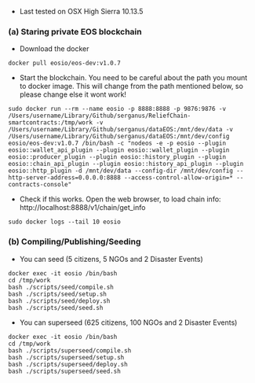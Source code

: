 
- Last tested on OSX High Sierra 10.13.5

### (a) Staring private EOS blockchain 
- Download the docker
```
docker pull eosio/eos-dev:v1.0.7
```
- Start the blockchain. You need to be careful about the path you mount to docker image. This will change from the path mentioned below, so please change else it wont work!
```
sudo docker run --rm --name eosio -p 8888:8888 -p 9876:9876 -v /Users/username/Library/Github/serganus/ReliefChain-smartcontracts:/tmp/work -v /Users/username/Library/Github/serganus/dataEOS:/mnt/dev/data -v /Users/username/Library/Github/serganus/dataEOS:/mnt/dev/config eosio/eos-dev:v1.0.7 /bin/bash -c "nodeos -e -p eosio --plugin eosio::wallet_api_plugin --plugin eosio::wallet_plugin --plugin eosio::producer_plugin --plugin eosio::history_plugin --plugin eosio::chain_api_plugin --plugin eosio::history_api_plugin --plugin eosio::http_plugin -d /mnt/dev/data --config-dir /mnt/dev/config --http-server-address=0.0.0.0:8888 --access-control-allow-origin=* --contracts-console"
```
- Check if this works. Open the web browser, to load chain info: http://localhost:8888/v1/chain/get_info
```
sudo docker logs --tail 10 eosio
```

### (b) Compiling/Publishing/Seeding
- You can seed (5 citizens, 5 NGOs and 2 Disaster Events)
```
docker exec -it eosio /bin/bash
cd /tmp/work
bash ./scripts/seed/compile.sh
bash ./scripts/seed/setup.sh
bash ./scripts/seed/deploy.sh
bash ./scripts/seed/seed.sh
```

- You can superseed (625 citizens, 100 NGOs and 2 Disaster Events)
```
docker exec -it eosio /bin/bash
cd /tmp/work
bash ./scripts/superseed/compile.sh
bash ./scripts/superseed/setup.sh
bash ./scripts/superseed/deploy.sh
bash ./scripts/superseed/seed.sh
```
